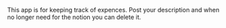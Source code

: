 This app is for keeping track of expences. 
Post your description and when no longer need for the notion you can delete it.
